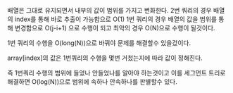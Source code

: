 배열은 그대로 유지되면서 내부의 값이 범위를 가지고 변화한다. 
2번 쿼리의 경우 배열의 index를 통해 바로 추출이 가능함으로 O(1) 
1번 쿼리의 경우 배열의 값을 범위를 통해 변경함으로 O(j-i+1) 으로 수행이 되고 최악의 경우 O(N)으로 수행이 될것이다. 

1번 쿼리의 수행을 O(long(N))으로 바꿔야 문제를 해결할수 있을겄이다. 

array[index]의 값은 1번쿼리의 수행을 몇번 거첬는지에 따라 값이 정해진다. 

즉 1번쿼리 수행의 범위에 들었나 안들었나를 알아야 하는것이고 이를 세그먼트 트리로 해결하면 O(log(N))으로 범위에 속하나 안속하나를 판별할수 있다.  
